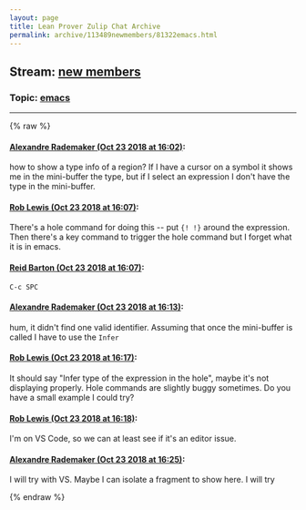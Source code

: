 ```yaml
---
layout: page
title: Lean Prover Zulip Chat Archive 
permalink: archive/113489newmembers/81322emacs.html
---
```


## Stream: [new members](index.html)
### Topic: [emacs](81322emacs.html)

---


{% raw %}
#### [ Alexandre Rademaker (Oct 23 2018 at 16:02)](https://leanprover.zulipchat.com/#narrow/stream/113489-new%20members/topic/emacs/near/136338426):
<p>how to show a type info of a region? If I have a cursor on a symbol it shows me in the mini-buffer the type, but if I select an expression I don't have the type in the mini-buffer.</p>

#### [ Rob Lewis (Oct 23 2018 at 16:07)](https://leanprover.zulipchat.com/#narrow/stream/113489-new%20members/topic/emacs/near/136338688):
<p>There's a hole command for doing this -- put <code>{! !}</code> around the expression. Then there's a key command to trigger the hole command but I forget what it is in emacs.</p>

#### [ Reid Barton (Oct 23 2018 at 16:07)](https://leanprover.zulipchat.com/#narrow/stream/113489-new%20members/topic/emacs/near/136338703):
<p><code>C-c SPC</code></p>

#### [ Alexandre Rademaker (Oct 23 2018 at 16:13)](https://leanprover.zulipchat.com/#narrow/stream/113489-new%20members/topic/emacs/near/136339059):
<p>hum, it didn't find one valid identifier. Assuming that once the mini-buffer is called I have to use the <code>Infer</code></p>

#### [ Rob Lewis (Oct 23 2018 at 16:17)](https://leanprover.zulipchat.com/#narrow/stream/113489-new%20members/topic/emacs/near/136339372):
<p>It should say "Infer type of the expression in the hole", maybe it's not displaying properly. Hole commands are slightly buggy sometimes. Do you have a small example I could try?</p>

#### [ Rob Lewis (Oct 23 2018 at 16:18)](https://leanprover.zulipchat.com/#narrow/stream/113489-new%20members/topic/emacs/near/136339447):
<p>I'm on VS Code, so we can at least see if it's an editor issue.</p>

#### [ Alexandre Rademaker (Oct 23 2018 at 16:25)](https://leanprover.zulipchat.com/#narrow/stream/113489-new%20members/topic/emacs/near/136339920):
<p>I will try with VS. Maybe I can isolate a fragment to show here. I will try</p>


{% endraw %}
